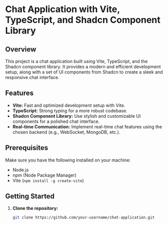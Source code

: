# Chat Application with Vite, TypeScript, and Shadcn Component Library

## Overview

This project is a chat application built using Vite, TypeScript, and the Shadcn component library. It provides a modern and efficient development setup, along with a set of UI components from Shadcn to create a sleek and responsive chat interface.

## Features

- **Vite:** Fast and optimized development setup with Vite.
- **TypeScript:** Strong typing for a more robust codebase.
- **Shadcn Component Library:** Use stylish and customizable UI components for a polished chat interface.
- **Real-time Communication:** Implement real-time chat features using the chosen backend (e.g., WebSocket, MongoDB, etc.).

## Prerequisites

Make sure you have the following installed on your machine:

- Node.js
- npm (Node Package Manager)
- Vite (`npm install -g create-vite`)

## Getting Started

1. **Clone the repository:**

   ```bash
   git clone https://github.com/your-username/chat-application.git
